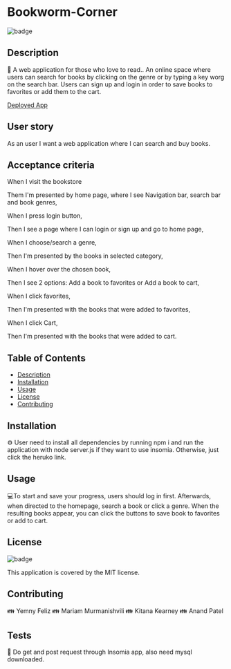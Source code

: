 # Bookworm-Corner

![badge](https://img.shields.io/badge/license-MIT-brightgreen)
<br />
  

## Description
📙 A web application for those who love to read..
An online space where users can search for books by clicking on the genre or by typing a key worg on the search bar.
Users can sign up and login in order to save books to favorites or add them to the cart.

[Deployed App](https://bookworm-corner-8f20cb894ad7.herokuapp.com/)

## User story

As an user I want a web application where I can search and buy books.

## Acceptance criteria

When I visit the bookstore

Them I'm presented by home page, where I see Navigation bar, search bar and book genres,

When I press login button, 

Then I see a page where I can login or sign up and go to home page,

When I choose/search a genre,

Then I'm presented by the books in selected category,

When I hover over the chosen book,

Then I see 2 options: Add a book to favorites or Add a book to cart,

When I click favorites,

Then I'm presented with the books that were added to favorites,

When I click Cart, 

Then I'm presented with the books that were added to cart. 

## Table of Contents
- [Description](#description)
- [Installation](#installation)
- [Usage](#usage)
- [License](#license)
- [Contributing](#contributing)

## Installation
⚙️ User need to install all dependencies by running npm i and run the application with node server.js if they want to use insomia. Otherwise, just click the heruko link.

## Usage
💻To start and save your progress, users should log in first. Afterwards, when directed to the homepage, search a book or click a genre. When the resulting books appear, you can click the buttons to save book to favorites or add to cart.

## License

![badge](https://img.shields.io/badge/license-MIT-brightgreen)
<br />

This application is covered by the MIT license. 

## Contributing
👪 Yemny Feliz
👪 Mariam Murmanishvili
👪 Kitana Kearney
👪 Anand Patel

## Tests
📝 Do get and post request through Insomia app, also need mysql downloaded.
